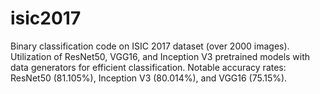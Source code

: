 # isic2017
Binary classification code on ISIC 2017 dataset (over 2000 images).
Utilization of ResNet50, VGG16, and Inception V3 pretrained models with data generators for efficient classification.
Notable accuracy rates: ResNet50 (81.105%), Inception V3 (80.014%), and VGG16 (75.15%).
